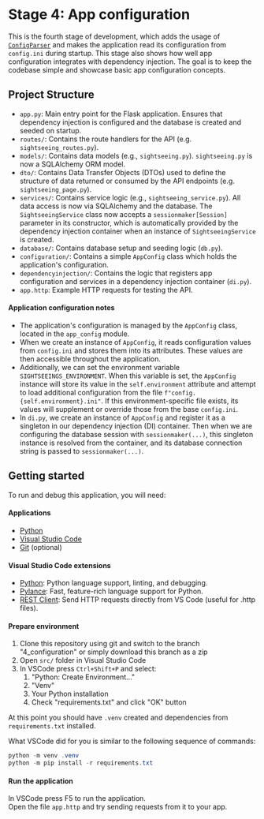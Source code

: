 # Stage 4: App configuration
This is the fourth stage of development, which adds the usage of [`ConfigParser`](https://docs.python.org/3/library/configparser.html) and makes the application read its configuration from `config.ini` during startup. This stage also shows how well app configuration integrates with dependency injection. The goal is to keep the codebase simple and showcase basic app configuration concepts.

## Project Structure
- `app.py`: Main entry point for the Flask application. Ensures that dependency injection is configured and the database is created and seeded on startup.
- `routes/`: Contains the route handlers for the API (e.g. `sightseeing_routes.py`).
- `models/`: Contains data models (e.g., `sightseeing.py`). `sightseeing.py` is now a SQLAlchemy ORM model.
- `dto/`: Contains Data Transfer Objects (DTOs) used to define the structure of data returned or consumed by the API endpoints (e.g. `sightseeing_page.py`).
- `services/`: Contains service logic (e.g., `sightseeing_service.py`). All data access is now via SQLAlchemy and the database. The `SightseeingService` class now accepts a `sessionmaker[Session]` parameter in its constructor, which is automatically provided by the dependency injection container when an instance of `SightseeingService` is created.
- `database/`: Contains database setup and seeding logic (`db.py`).
- `configuration/`: Contains a simple `AppConfig` class which holds the application's configuration.
- `dependencyinjection/`: Contains the logic that registers app configuration and services in a dependency injection container (`di.py`).
- `app.http`: Example HTTP requests for testing the API.

#### Application configuration notes
- The application's configuration is managed by the `AppConfig` class, located in the `app_config` module.
- When we create an instance of `AppConfig`, it reads configuration values from `config.ini` and stores them into its attributes. These values are then accessible throughout the application.
- Additionally, we can set the environment variable `SIGHTSEEINGS_ENVIRONMENT`. When this variable is set, the `AppConfig` instance will store its value in the `self.environment` attribute and attempt to load additional configuration from the file `f"config.{self.environment}.ini"`. If this environment-specific file exists, its values will supplement or override those from the base `config.ini`.
- In `di.py`, we create an instance of `AppConfig` and register it as a singleton in our dependency injection (DI) container. Then when we are configuring the database session with `sessionmaker(...)`, this singleton instance is resolved from the container, and its database connection string is passed to `sessionmaker(...)`.

## Getting started
To run and debug this application, you will need:

#### Applications
- [Python](https://www.python.org/downloads/)
- [Visual Studio Code](https://code.visualstudio.com/)
- [Git](https://git-scm.com/) (optional)

#### Visual Studio Code extensions
- [Python](https://marketplace.visualstudio.com/items?itemName=ms-python.python): Python language support, linting, and debugging.
- [Pylance](https://marketplace.visualstudio.com/items?itemName=ms-python.vscode-pylance): Fast, feature-rich language support for Python.
- [REST Client](https://marketplace.visualstudio.com/items?itemName=humao.rest-client): Send HTTP requests directly from VS Code (useful for .http files).

#### Prepare environment
1. Clone this repository using git and switch to the branch "4_configuration" or simply download this branch as a zip
2. Open `src/` folder in Visual Studio Code
3. In VSCode press `Ctrl+Shift+P` and select:
    1. "Python: Create Environment..."
    2. "Venv"
    3. Your Python installation
    4. Check "requirements.txt" and click "OK" button

At this point you should have `.venv` created and dependencies from `requirements.txt` installed.

What VSCode did for you is similar to the following sequence of commands:
```powershell
python -m venv .venv
python -m pip install -r requirements.txt
```

#### Run the application
In VSCode press F5 to run the application.<br/>
Open the file `app.http` and try sending requests from it to your app.
